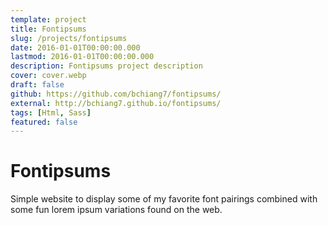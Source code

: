 ```yaml
---
template: project
title: Fontipsums
slug: /projects/fontipsums
date: 2016-01-01T00:00:00.000
lastmod: 2016-01-01T00:00:00.000
description: Fontipsums project description
cover: cover.webp
draft: false
github: https://github.com/bchiang7/fontipsums/
external: http://bchiang7.github.io/fontipsums/
tags: [Html, Sass]
featured: false
---
```


# Fontipsums

Simple website to display some of my favorite font pairings combined with some fun lorem ipsum variations found on the web.
